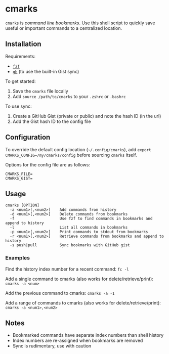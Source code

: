 # cmarks

`cmarks` is *command line bookmarks*. Use this shell script to quickly save useful or important commands to a centralized location.

## Installation

Requirements:

* [`fzf`](https://github.com/junegunn/fzf)
* [`gh`](https://github.com/cli/cli) (to use the built-in Gist sync)

To get started:

1. Save the `cmarks` file locally
2. Add `source /path/to/cmarks` to your `.zshrc` or `.bashrc`

To use sync:

1. Create a GitHub Gist (private or public) and note the hash ID (in the url)
2. Add the Gist hash ID to the config file

## Configuration

To override the default config location (`~/.config/cmarks`), add `export CMARKS_CONFIG=/my/cmarks/config` before sourcing `cmarks` itself.

Options for the config file are as follows:

```text
CMARKS_FILE=
CMARKS_GIST=
```

## Usage

```text
cmarks [OPTION]
  -a <num1>[,<num2>]    Add commands from history
  -d <num1>[,<num2>]    Delete commands from bookmarks
  -f                    Use fzf to find commands in bookmarks and append to history
  -l                    List all commands in bookmarks
  -p <num1>[,<num2>]    Print commands to stdout from bookmarks
  -r <num1>[,<num2>]    Retrieve commands from bookmarks and append to history
  -s push|pull          Sync bookmarks with GitHub gist
```

### Examples

Find the history index number for a recent command:
`fc -l`

Add a single command to cmarks (also works for delete/retrieve/print):
`cmarks -a <num>`

Add the previous command to cmarks:
`cmarks -a -1`

Add a range of commands to cmarks (also works for delete/retrieve/print):
`cmarks -a <num1>,<num2>`

## Notes

- Bookmarked commands have separate index numbers than shell history
- Index numbers are re-assigned when bookmarks are removed
- Sync is rudimentary, use with caution
